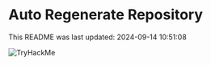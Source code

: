 # Auto Regenerate Repository

This README was last updated: 2024-09-14 10:51:08

 ![TryHackMe](https://tryhackme.com/badge/533634)
